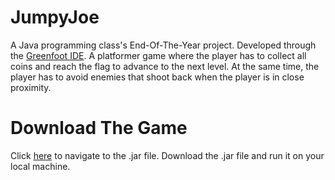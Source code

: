 # JumpyJoe
A Java programming class's End-Of-The-Year project. Developed through the [Greenfoot IDE](https://www.greenfoot.org/home). A platformer game where the player has to collect all coins and reach the flag to advance to the next level. At the same time, the player has to avoid enemies that shoot back when the player is in close proximity.

# Download The Game
Click [here](https://github.com/RivasCVA/JumpyJoe/blob/master/Platformer.jar) to navigate to the .jar file. Download the .jar file and run it on your local machine.
